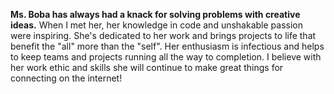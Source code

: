 ---
---

**Ms. Boba has always had a knack for solving problems with creative ideas.** When I met her, her knowledge in code and unshakable passion were inspiring. She's dedicated to her work and brings projects to life that benefit the "all" more than the "self". Her enthusiasm is infectious and helps to keep teams and projects running all the way to completion. I believe with her work ethic and skills she will continue to make great things for connecting on the internet!
